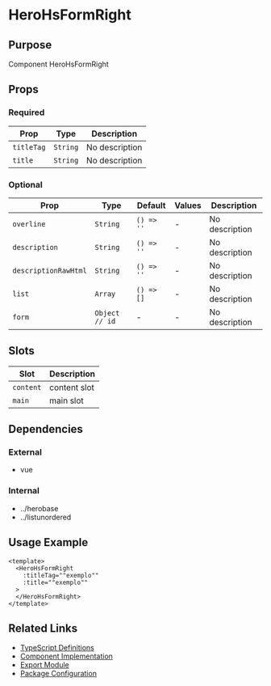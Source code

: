 # HeroHsFormRight

## Purpose

Component HeroHsFormRight

## Props

### Required
| Prop | Type | Description |
|------|------|-------------|
| `titleTag` | `String` | No description |
| `title` | `String` | No description |

### Optional
| Prop | Type | Default | Values | Description |
|------|------|---------|--------|-------------|
| `overline` | `String` | `() => ''` | - | No description |
| `description` | `String` | `() => ''` | - | No description |
| `descriptionRawHtml` | `String` | `() => ''` | - | No description |
| `list` | `Array` | `() => []` | - | No description |
| `form` | `Object // id` | - | - | No description |

## Slots

| Slot | Description |
|------|-------------|
| `content` | content slot |
| `main` | main slot |

## Dependencies

### External
- vue

### Internal
- ../herobase
- ../listunordered

## Usage Example

```vue
<template>
  <HeroHsFormRight
    :titleTag=""exemplo""
    :title=""exemplo""
  >
  </HeroHsFormRight>
</template>
```

## Related Links

- [TypeScript Definitions](./HeroHsFormRight.d.ts)
- [Component Implementation](./HeroHsFormRight.vue)
- [Export Module](./herohsformright.js)
- [Package Configuration](./package.json)
